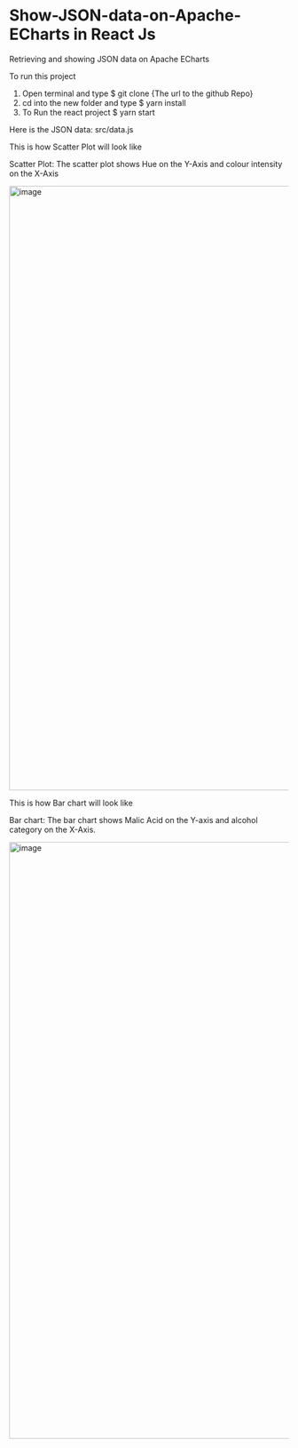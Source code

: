 # Show-JSON-data-on-Apache-ECharts in React Js
Retrieving and showing JSON data on Apache ECharts

To run this project

1. Open terminal and type $ git clone {The url to the github Repo}
2. cd into the new folder and type $ yarn install
3. To Run the react project $ yarn start

Here is the JSON data: src/data.js

This is how Scatter Plot will look like 

Scatter Plot: The scatter plot shows Hue on the Y-Axis and colour intensity on the X-Axis

<img width="1088" alt="image" src="https://user-images.githubusercontent.com/64685787/187710038-271093d1-9f57-4656-84c1-ce674d5dc33f.png">

This is how Bar chart will look like

Bar chart: The bar chart shows Malic Acid on the Y-axis and alcohol category on the X-Axis.

<img width="1074" alt="image" src="https://user-images.githubusercontent.com/64685787/187710697-b821571c-eed3-4d81-b00c-e93cf4ca453e.png">
